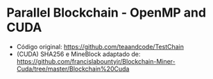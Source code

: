 # Parallel Blockchain - OpenMP and CUDA

- Código original: https://github.com/teaandcode/TestChain
- (CUDA) SHA256 e MineBlock adaptado de: https://github.com/francislabountyjr/Blockchain-Miner-Cuda/tree/master/Blockchain%20Cuda